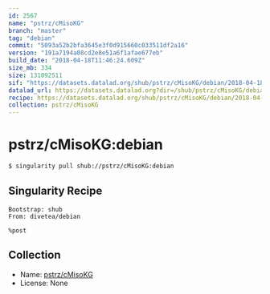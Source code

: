 ```yaml
---
id: 2567
name: "pstrz/cMisoKG"
branch: "master"
tag: "debian"
commit: "5093a52b2bfa3645e3f0d915660c033511df2a16"
version: "191a7194a08cd2e8e51a6f1afae677eb"
build_date: "2018-04-18T11:46:24.609Z"
size_mb: 334
size: 131092511
sif: "https://datasets.datalad.org/shub/pstrz/cMisoKG/debian/2018-04-18-5093a52b-191a7194/191a7194a08cd2e8e51a6f1afae677eb.simg"
datalad_url: https://datasets.datalad.org?dir=/shub/pstrz/cMisoKG/debian/2018-04-18-5093a52b-191a7194/
recipe: https://datasets.datalad.org/shub/pstrz/cMisoKG/debian/2018-04-18-5093a52b-191a7194/Singularity
collection: pstrz/cMisoKG
---
```


# pstrz/cMisoKG:debian

```bash
$ singularity pull shub://pstrz/cMisoKG:debian
```

## Singularity Recipe

```singularity
Bootstrap: shub
From: divetea/debian

%post
```

## Collection

 - Name: [pstrz/cMisoKG](https://github.com/pstrz/cMisoKG)
 - License: None

